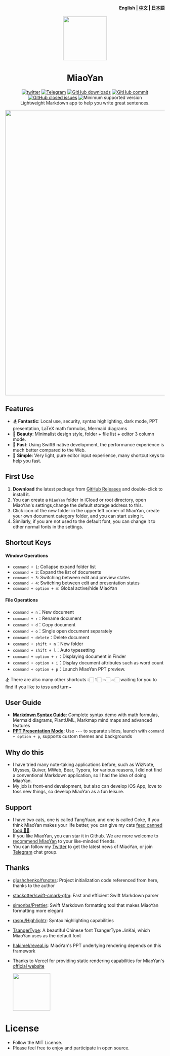 <h4 align="right">English | <strong><a href="https://github.com/tw93/MiaoYan">中文</a></strong> | <strong><a href="https://github.com/tw93/MiaoYan/blob/master/README_JP.md">日本語</a></strong></h4>
<p align="center">
  <a href="https://miaoyan.app/" target="_blank"><img src=https://gw.alipayobjects.com/zos/k/t0/43.png width=138 /></a>
  <h1 align="center">MiaoYan</h1>
  <div align="center">
    <a href="https://twitter.com/HiTw93" target="_blank">
       <img alt="twitter" src="https://img.shields.io/badge/follow-Tw93-red?style=flat-square&logo=Twitter"></a>
    <a href="https://t.me/+GclQS9ZnxyI2ODQ1" target="_blank">
      <img alt="Telegram" src="https://img.shields.io/badge/chat-Telegram-blueviolet?style=flat-square&logo=Telegram"></a>
     <a href="https://github.com/tw93/MiaoYan/releases" target="_blank">
      <img alt="GitHub downloads" src="https://img.shields.io/github/downloads/tw93/MiaoYan/total.svg?style=flat-square"></a>
    <a href="https://github.com/tw93/MiaoYan/commits" target="_blank">
      <img alt="GitHub commit" src="https://img.shields.io/github/commit-activity/m/tw93/MiaoYan?style=flat-square"></a>
    <a href="https://github.com/tw93/MiaoYan/issues?q=is%3Aissue+is%3Aclosed" target="_blank">
      <img alt="GitHub closed issues" src="https://img.shields.io/github/issues-closed/tw93/MiaoYan.svg?style=flat-square"></a>
    <img alt="Minimum supported version" src="https://img.shields.io/badge/macOS-10.15%2B-orange?style=flat-square">
  </div>
  <div align="center">Lightweight Markdown app to help you write great sentences.</div>
</p>

<img src="https://raw.githubusercontent.com/tw93/static/master/miaoyan/newmiaoyan.gif" width="900px" />

## Features

- 🏂 **Fantastic**: Local use, security, syntax highlighting, dark mode, PPT presentation, LaTeX math formulas, Mermaid diagrams
- 🎊 **Beauty**: Minimalist design style, folder + file list + editor 3 column mode.
- 🚄‍ **Fast**: Using Swift6 native development, the performance experience is much better compared to the Web.
- 🥛 **Simple**: Very light, pure editor input experience, many shortcut keys to help you fast.

## First Use

1. **Download** the latest package from <a href="https://github.com/tw93/MiaoYan/releases/latest" target="_blank">GitHub Releases</a> and double-click to install it.
2. You can create a `MiaoYan` folder in iCloud or root directory, open MiaoYan's settings,change the default storage address to this.
3. Click icon of the new folder in the upper left corner of MiaoYan, create your own document category folder, and you can start using it.
4. Similarly, if you are not used to the default font, you can change it to other normal fonts in the settings.

## Shortcut Keys

#### Window Operations

- `command + 1`: Collapse expand folder list
- `command + 2`: Expand the list of documents
- `command + 3`: Switching between edit and preview states
- `command + 4`: Switching between edit and presentation states
- `command + option + m`: Global active/hide MiaoYan

#### File Operations

- `command + n`：New document
- `command + r`：Rename document
- `command + d`：Copy document
- `command + o`：Single open document separately
- `command + delete`：Delete document
- `command + shift + n`：New folder
- `command + shift + l`：Auto typesetting
- `command + option + r`：Displaying document in Finder
- `command + option + i`：Display document attributes such as word count
- `command + option + p`：Launch MiaoYan PPT preview.

🏂 There are also many other shortcuts 👆🏻 👇🏻 👈🏻 👉🏻 waiting for you to find if you like to toss and turn~

## User Guide

- [**Markdown Syntax Guide**](Resources/Initial/MiaoYan%20Markdown%20Syntax%20Guide.md): Complete syntax demo with math formulas, Mermaid diagrams, PlantUML, Markmap mind maps and advanced features
- [**PPT Presentation Mode**](Resources/Initial/MiaoYan%20PPT.md): Use `---` to separate slides, launch with `command + option + p`, supports custom themes and backgrounds


## Why do this

- I have tried many note-taking applications before, such as WizNote, Ulysses, Quiver, MWeb, Bear, Typora, for various reasons, I did not find a conventional Markdown application, so I had the idea of doing MiaoYan.
- My job is front-end development, but also can develop iOS App, love to toss new things, so develop MiaoYan as a fun leisure.

## Support

- I have two cats, one is called TangYuan, and one is called Coke, If you think MiaoYan makes your life better, you can give my cats <a href="https://miaoyan.app/cats.html" target="_blank">feed canned food 🥩🍤</a>.
- If you like MiaoYan, you can star it in Github. We are more welcome to [recommend MiaoYan](https://twitter.com/intent/tweet?text=%23%E5%A6%99%E8%A8%80%20MiaoYan%20-%20a%20simple%20and%20good-looking%20open-source%20mac%20markdown%20editor,%20without%20any%20redundant%20functions,%20is%20developed%20using%20swift,%20pure%20local%20use,%20has%20functions%20such%20as%20syntax%20highlighting,%20automatic%20formatting,%20presentation%20mode%20etc.&url=https://github.com/tw93/MiaoYan) to your like-minded friends.
- You can follow my [Twitter](https://twitter.com/HiTw93) to get the latest news of MiaoYan, or join [Telegram](https://t.me/+GclQS9ZnxyI2ODQ1) chat group.

## Thanks

- <a href="https://github.com/glushchenko/fsnotes" target="_blank">glushchenko/fsnotes</a>: Project initialization code referenced from here, thanks to the author
- <a href="https://github.com/stackotter/swift-cmark-gfm" target="_blank">stackotter/swift-cmark-gfm</a>: Fast and efficient Swift Markdown parser
- <a href="https://github.com/simonbs/Prettier" target="_blank">simonbs/Prettier</a>: Swift Markdown formatting tool that makes MiaoYan formatting more elegant
- <a href="https://github.com/raspu/Highlightr" target="_blank">raspu/Highlightr</a>: Syntax highlighting capabilities
- <a href="https://tsanger.cn/product" target="_blank">TsangerType</a>: A beautiful Chinese font TsangerType JinKai, which MiaoYan uses as the default font
- <a href="https://github.com/hakimel/reveal.js" target="_blank">hakimel/reveal.js</a>: MiaoYan's PPT underlying rendering depends on this framework
- Thanks to Vercel for providing static rendering capabilities for MiaoYan's [official website](https://miaoyan.app/)
  
  <a href="https://vercel.com?utm_source=tw93&utm_campaign=oss"><img
        src=https://gw.alipayobjects.com/zos/k/wr/powered-by-vercel.svg
        width="118px"/></a>

# License

- Follow the MIT License.
- Please feel free to enjoy and participate in open source.
